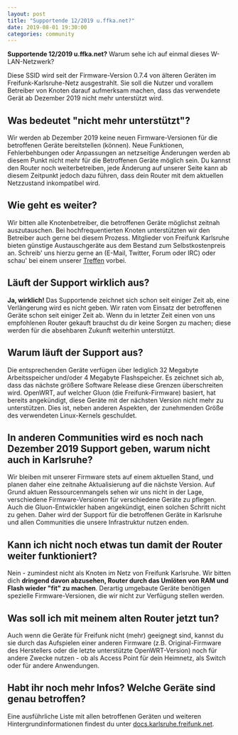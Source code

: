 ```yaml
---
layout: post
title: "Supportende 12/2019 u.ffka.net?"
date: 2019-08-01 19:30:00
categories: community
---
```


**Supportende 12/2019 u.ffka.net?** Warum sehe ich auf einmal dieses W-LAN-Netzwerk?

Diese SSID wird seit der Firmware-Version 0.7.4 von älteren Geräten im Freifunk-Karlsruhe-Netz ausgestrahlt. Sie soll die Nutzer und vorallem Betreiber von Knoten darauf aufmerksam machen, dass das verwendete Gerät ab Dezember 2019 nicht mehr unterstützt wird.

<!--*-->

## Was bedeutet "nicht mehr unterstützt"?
Wir werden ab Dezember 2019 keine neuen Firmware-Versionen für die betroffenen Geräte bereitstellen (können). Neue Funktionen, Fehlerbehbungen oder Anpassungen an netzseitige Änderungen werden ab diesem Punkt nicht mehr für die Betroffenen Geräte möglich sein. Du kannst den Router noch weiterbetreiben, jede Änderung auf unserer Seite kann ab diesem Zeitpunkt jedoch dazu führen, dass dein Router mit dem aktuellen Netzzustand inkompatibel wird.

## Wie geht es weiter?
Wir bitten alle Knotenbetreiber, die betroffenen Geräte möglichst zeitnah auszutauschen. Bei hochfrequentierten Knoten unterstützten wir den Betreiber auch gerne bei diesem Prozess. Mitglieder von Freifunk Karlsruhe bieten günstige Austauschgeräte aus dem Bestand zum Selbstkostenpreis an. Schreib' uns hierzu gerne an (E-Mail, Twitter, Forum oder IRC) oder schau' bei einem unserer [Treffen](https://karlsruhe.freifunk.net/kontakt/) vorbei.

## Läuft der Support wirklich aus?
**Ja, wirklich!** Das Supportende zeichnet sich schon seit einiger Zeit ab, eine Verlängerung wird es nicht geben. Wir raten vom Einsatz der betroffenen Geräte schon seit einiger Zeit ab. Wenn du in letzter Zeit einen von uns empfohlenen Router gekauft brauchst du dir keine Sorgen zu machen; diese werden für die absehbaren Zukunft weiterhin unterstützt.

## Warum läuft der Support aus?
Die entsprechenden Geräte verfügen über lediglich 32 Megabyte Arbeitsspeicher und/oder 4 Megabyte Flashspeicher. Es zeichnet sich ab, dass das nächste größere Software Release diese Grenzen überschreiten wird. OpenWRT, auf welcher Gluon (die Freifunk-Firmware) basiert, hat bereits angekündigt, diese Geräte mit der nächsten Version nicht mehr zu unterstützen. Dies ist, neben anderen Aspekten, der zunehmenden Größe des verwendeten Linux-Kernels geschuldet.

## In anderen Communities wird es noch nach Dezember 2019 Support geben, warum nicht auch in Karlsruhe?
Wir bleiben mit unserer Firmware stets auf einem aktuellen Stand, und planen daher eine zeitnahe Aktualisierung auf die nächste Version. Auf Grund aktuen Ressourcenmangels sehen wir uns nicht in der Lage, verschiedene Firmware-Versionen für verschiedene Geräte zu pflegen. Auch die Gluon-Entwickler haben angekündigt, einen solchen Schritt nicht zu gehen. Daher wird der Support für die betroffenen Geräte in Karlsruhe und allen Communities die unsere Infrastruktur nutzen enden.

## Kann ich nicht noch etwas tun damit der Router weiter funktioniert?
Nein - zumindest nicht als Knoten im Netz von Freifunk Karlsruhe. 
Wir bitten dich **dringend davon abzusehen, Router durch das Umlöten von RAM und Flash wieder "fit" zu machen**. Derartig umgebaute Geräte benötigen spezielle Firmware-Versionen, die wir nicht zur Verfügung stellen werden.

## Was soll ich mit meinem alten Router jetzt tun?
Auch wenn die Geräte für Freifunk nicht (mehr) geeignegt sind, kannst du sie durch das Aufspielen einer anderen Firmware (z.B. Original-Firmware des Herstellers oder die letzte unterstützte OpenWRT-Version) noch für andere Zwecke nutzen - ob als Access Point für dein Heimnetz, als Switch oder für andere Anwendungen.

## Habt ihr noch mehr Infos? Welche Geräte sind genau betroffen?
Eine ausführliche Liste mit allen betroffenen Geräten und weiteren Hintergrundinformationen findest du unter [docs.karlsruhe.freifunk.net](https://docs.karlsruhe.freifunk.net/firmware/eol-devices/).